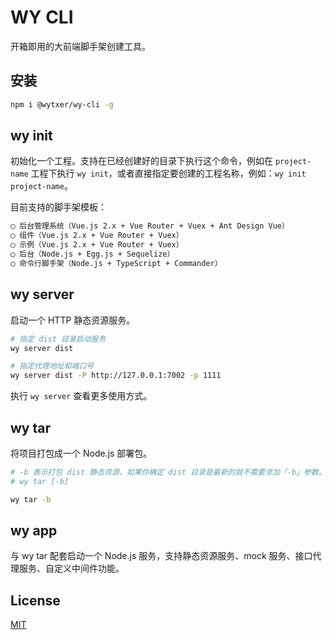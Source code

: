 # WY CLI

开箱即用的大前端脚手架创建工具。


## 安装

```bash
npm i @wytxer/wy-cli -g
```

## wy init

初始化一个工程。支持在已经创建好的目录下执行这个命令，例如在 `project-name` 工程下执行 `wy init`，或者直接指定要创建的工程名称，例如：`wy init project-name`。

目前支持的脚手架模板：

```bash
◯ 后台管理系统（Vue.js 2.x + Vue Router + Vuex + Ant Design Vue）
◯ 组件（Vue.js 2.x + Vue Router + Vuex）
◯ 示例（Vue.js 2.x + Vue Router + Vuex）
◯ 后台（Node.js + Egg.js + Sequelize）
◯ 命令行脚手架（Node.js + TypeScript + Commander）
```


## wy server

启动一个 HTTP 静态资源服务。

```bash
# 指定 dist 目录启动服务
wy server dist

# 指定代理地址和端口号
wy server dist -P http://127.0.0.1:7002 -p 1111
```

执行 `wy server` 查看更多使用方式。


## wy tar

将项目打包成一个 Node.js 部署包。

```bash
# -b 表示打包 dist 静态资源，如果你确定 dist 目录是最新的就不需要添加「-b」参数。
# wy tar [-b]

wy tar -b
```


## wy app

与 wy tar 配套启动一个 Node.js 服务，支持静态资源服务、mock 服务、接口代理服务、自定义中间件功能。


## License

[MIT](/LICENSE)
